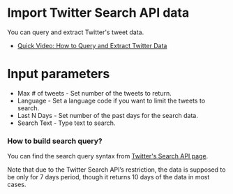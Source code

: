 # Import Twitter Search API data

You can query and extract Twitter's tweet data.

* [Quick Video: How to Query and Extract Twitter Data](https://exploratory.io/tutorial#querying-extracting-twitter-data)

# Input parameters

* Max # of tweets - Set number of the tweets to return.
* Language - Set a language code if you want to limit the tweets to search.
* Last N Days - Set number of the past days for the search data.
* Search Text - Type text to search.

### How to build search query?

You can find the search query syntax from [Twitter's Search API page](https://dev.twitter.com/rest/public/search).


Note that due to the Twitter Search API’s restriction, the data is supposed to be only for 7 days period, though it returns 10 days of the data in most cases.
